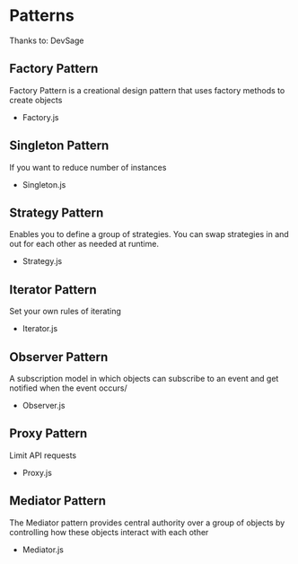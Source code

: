 # Patterns
Thanks to: DevSage

## Factory Pattern
Factory Pattern is a creational design pattern that uses factory methods to create objects
- Factory.js

## Singleton Pattern
If you want to reduce number of instances
- Singleton.js

## Strategy Pattern
Enables you to define a group of strategies. You can swap strategies in and out for each other as needed at runtime.
- Strategy.js

## Iterator Pattern
 Set your own rules of iterating
- Iterator.js

## Observer Pattern
A subscription model in which objects can subscribe to an event and get notified when the event occurs/
- Observer.js

## Proxy Pattern
Limit API requests
- Proxy.js

## Mediator Pattern
The Mediator pattern provides central authority over a group of objects by controlling how these objects interact with each other
- Mediator.js